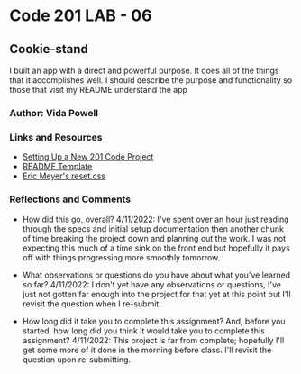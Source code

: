 # Code 201 LAB - 06

## Cookie-stand
I built an app with a direct and powerful purpose. It does all of the things that it accomplishes well. I should describe the purpose and functionality so those that visit my README understand the app

### Author: Vida Powell

### Links and Resources
* [Setting Up a New 201 Code Project](https://codefellows.github.io/code-201-guide/curriculum/class-02/project-setup)
* [README Template](https://codefellows.github.io/code-201-guide/curriculum/class-02/README-template.html)
* [Eric Meyer's reset.css](https://meyerweb.com/eric/tools/css/reset/)

### Reflections and Comments
* How did this go, overall?
4/11/2022: I've spent over an hour just reading through the specs and initial setup documentation then another chunk of time breaking the project down and planning out the work. I was not expecting this much of a time sink on the front end but hopefully it pays off with things progressing more smoothly tomorrow.

* What observations or questions do you have about what you’ve learned so far?
4/11/2022: I don't yet have any observations or questions, I've just not gotten far enough into the project for that yet at this point but I'll revisit the question when I re-submit.

* How long did it take you to complete this assignment? And, before you started, how long did you think it would take you to complete this assignment?
4/11/2022: This project is far from complete; hopefully I'll get some more of it done in the morning before class. I'll revisit the question upon re-submitting.